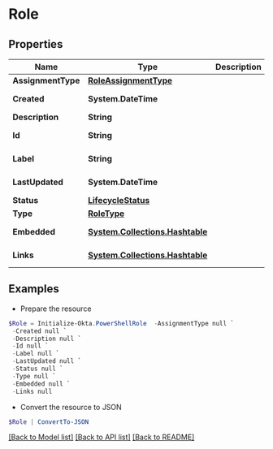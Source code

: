 # Role
## Properties

Name | Type | Description | Notes
------------ | ------------- | ------------- | -------------
**AssignmentType** | [**RoleAssignmentType**](RoleAssignmentType.md) |  | [optional] 
**Created** | **System.DateTime** |  | [optional] [readonly] 
**Description** | **String** |  | [optional] 
**Id** | **String** |  | [optional] [readonly] 
**Label** | **String** |  | [optional] [readonly] 
**LastUpdated** | **System.DateTime** |  | [optional] [readonly] 
**Status** | [**LifecycleStatus**](LifecycleStatus.md) |  | [optional] 
**Type** | [**RoleType**](RoleType.md) |  | [optional] 
**Embedded** | [**System.Collections.Hashtable**](SystemCollectionsHashtable.md) |  | [optional] [readonly] 
**Links** | [**System.Collections.Hashtable**](SystemCollectionsHashtable.md) |  | [optional] [readonly] 

## Examples

- Prepare the resource
```powershell
$Role = Initialize-Okta.PowerShellRole  -AssignmentType null `
 -Created null `
 -Description null `
 -Id null `
 -Label null `
 -LastUpdated null `
 -Status null `
 -Type null `
 -Embedded null `
 -Links null
```

- Convert the resource to JSON
```powershell
$Role | ConvertTo-JSON
```

[[Back to Model list]](../README.md#documentation-for-models) [[Back to API list]](../README.md#documentation-for-api-endpoints) [[Back to README]](../README.md)


